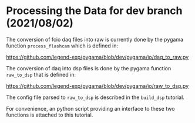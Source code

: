 # Processing the Data for dev branch (2021/08/02)

The conversion of fcio daq files into raw is currently done by the pygama
function `process_flashcam` which is defined in:

https://github.com/legend-exp/pygama/blob/dev/pygama/io/daq_to_raw.py

The conversion of daq into dsp files is done by the pygama function `raw_to_dsp`
that is defined in:

https://github.com/legend-exp/pygama/blob/dev/pygama/io/raw_to_dsp.py

The config file parsed to `raw_to_dsp` is described in the `build_dsp` tutorial.

For convenience, an python script providing an interface to these two functions
is attached to this tutorial.  

